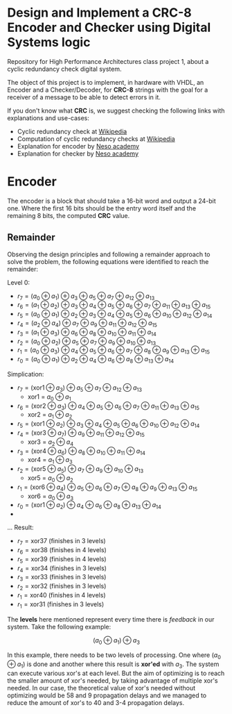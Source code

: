 # Design and Implement a CRC-8 Encoder and Checker using Digital Systems logic

Repository for High Performance Architectures class project 1, about a cyclic redundancy check digital system.

The object of this project is to implement, in hardware with VHDL, an Encoder and a Checker/Decoder, for **CRC-8** strings with the goal for a receiver of a message to be able to detect errors in it.

If you don't know what **CRC** is, we suggest checking the following links with explanations and use-cases:

* Cyclic redundancy check at [Wikipedia](https://en.wikipedia.org/wiki/Cyclic_redundancy_check)
* Computation of cyclic redundancy checks at [Wikipedia](https://en.wikipedia.org/wiki/Computation_of_cyclic_redundancy_checks)
* Explanation for encoder by [Neso academy](https://www.youtube.com/watch?v=A9g6rTMblz4)
* Explanation for checker by [Neso academy](https://www.youtube.com/watch?v=wQGwfBS3gpk)

# Encoder

The encoder is a block that should take a 16-bit word and output a 24-bit one. Where the first 16 bits should be the entry word itself and the remaining 8 bits, the computed **CRC** value.

## Remainder

Observing the design principles and following a remainder approach to solve the problem, the following equations were identified to reach the remainder:

Level 0:

* $r_7=(a_0 \oplus a_1) \oplus a_3 \oplus a_5 \oplus a_7 \oplus a_{12} \oplus a_{13}$
* $r_6=(a_1 \oplus a_2) \oplus a_3 \oplus a_4 \oplus a_5 \oplus a_6 \oplus a_7 \oplus a_{11} \oplus a_{13} \oplus a_{15}$
* $r_5=(a_0 \oplus a_1) \oplus a_2 \oplus a_3 \oplus a_4 \oplus a_5 \oplus a_6 \oplus a_{10} \oplus a_{12} \oplus a_{14}$
* $r_4=(a_2 \oplus a_4) \oplus a_7 \oplus a_9 \oplus a_{11} \oplus a_{12} \oplus a_{15}$
* $r_3=(a_1 \oplus a_3) \oplus a_6 \oplus a_8 \oplus a_{10} \oplus a_{11} \oplus a_{14}$
* $r_2=(a_0 \oplus a_2) \oplus a_5 \oplus a_7 \oplus a_9 \oplus a_{10} \oplus a_{13}$
* $r_1=(a_0 \oplus a_3) \oplus a_4 \oplus a_5 \oplus a_6 \oplus a_7 \oplus a_8 \oplus a_9 \oplus a_{13} \oplus a_{15}$
* $r_0=(a_0 \oplus a_1) \oplus a_2 \oplus a_4 \oplus a_6 \oplus a_8 \oplus a_{13} \oplus a_{14}$

Simplication:

* $r_7=(\text{xor1} \oplus a_3) \oplus a_5 \oplus a_7 \oplus a_{12} \oplus a_{13}$
  * xor1 = $a_0 \oplus a_1$
* $r_6=(\text{xor2} \oplus a_3) \oplus a_4 \oplus a_5 \oplus a_6 \oplus a_7 \oplus a_{11} \oplus a_{13} \oplus a_{15}$
  * xor2 = $a_1 \oplus a_2$
* $r_5=(\text{xor1} \oplus a_2) \oplus a_3 \oplus a_4 \oplus a_5 \oplus a_6 \oplus a_{10} \oplus a_{12} \oplus a_{14}$
* $r_4=(\text{xor3} \oplus a_7) \oplus a_9 \oplus a_{11} \oplus a_{12} \oplus a_{15}$
  * xor3 = $a_2 \oplus a_4$
* $r_3=(\text{xor4} \oplus a_6) \oplus a_8 \oplus a_{10} \oplus a_{11} \oplus a_{14}$
  * xor4 = $a_1 \oplus a_3$
* $r_2=(\text{xor5} \oplus a_5) \oplus a_7 \oplus a_9 \oplus a_{10} \oplus a_{13}$
  * xor5 = $a_0 \oplus a_2$
* $r_1=(\text{xor6} \oplus a_4) \oplus a_5 \oplus a_6 \oplus a_7 \oplus a_8 \oplus a_9 \oplus a_{13} \oplus a_{15}$
  * xor6 = $a_0 \oplus a_3$
* $r_0=(\text{xor1} \oplus a_2) \oplus a_4 \oplus a_6 \oplus a_8 \oplus a_{13} \oplus a_{14}$
* 

...
Result:

* $r_7=\text{xor37}$ (finishes in 3 levels)
* $r_6=\text{xor38}$ (finishes in 4 levels)
* $r_5=\text{xor39}$ (finishes in 4 levels)
* $r_4=\text{xor34}$ (finishes in 3 levels)
* $r_3=\text{xor33}$ (finishes in 3 levels)
* $r_2=\text{xor32}$ (finishes in 3 levels)
* $r_1=\text{xor40}$ (finishes in 4 levels)
* $r_1=\text{xor31}$ (finishes in 3 levels)

The **levels** here mentioned represent every time there is *feedback* in our system. Take the following example:

$$
(a_0 \oplus a_1) \oplus a_3
$$

In this example, there needs to be two levels of processing. One where $(a_0 \oplus a_1)$ is done and another where this result is **xor'ed** with $a_3$. The system can execute various xor's at each level. But the aim of optimizing is to reach the smaller amount of xor's needed, by taking advantage of multiple xor's needed. In our case, the theoretical value of xor's needed without optimizing would be 58 and 9 propagation delays and we managed to reduce the amount of xor's to 40 and 3-4 propagation delays.